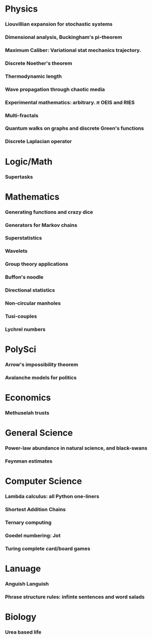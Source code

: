 # Physics
### Liouvillian expansion for stochastic systems
### Dimensional analysis, Buckingham's pi-theorem
### Maximum Caliber: Variational stat mechanics trajectory.
### Discrete Noether's theorem
### Thermodynamic length
### Wave propagation through chaotic media
### Experimental mathematics: arbitrary. $\pi$ OEIS and RIES
### Multi-fractals
### Quantum walks on graphs and discrete Green's functions
### Discrete Laplacian operator

# Logic/Math
### Supertasks

# Mathematics
### Generating functions and crazy dice
### Generators for Markov chains
### Superstatistics
### Wavelets
### Group theory applications
### Buffon's noodle
### Directional statistics
### Non-circular manholes
### Tusi-couples
### Lychrel numbers

# PolySci
### Arrow's impossibility theorem
### Avalanche models for politics

# Economics
### Methuselah trusts

# General Science
### Power-law abundance in natural science, and black-swans
### Feynman estimates

# Computer Science
### Lambda calculus: all Python one-liners
### Shortest Addition Chains
### Ternary computing
### Goedel numbering: Jot
### Turing complete card/board games

# Lanuage
### Anguish Languish
### Phrase structure rules: infinte sentences and word salads

# Biology
### Urea based life




